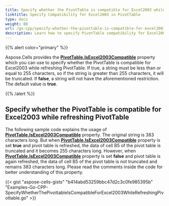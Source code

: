 ```yaml
---
title: Specify whether the PivotTable is compatible for Excel2003 while refreshing PivotTable with Golang via C++
linktitle: Specify Compatibility for Excel2003 in PivotTable
type: docs
weight: 80
url: /go-cpp/specify-whether-the-pivottable-is-compatible-for-excel2003-while-refreshing-pivottable/
description: Learn how to specify PivotTable compatibility for Excel2003 using Aspose.Cells for C++ while refreshing the PivotTable.
---
```


{{% alert color="primary" %}}

Aspose.Cells provides the [**PivotTable.IsExcel2003Compatible**](https://reference.aspose.com/cells/go-cpp/pivottable/isexcel2003compatible/) property which you can use to specify whether the PivotTable is compatible for Excel2003 while refreshing PivotTable. If true, a string must be less than or equal to 255 characters, so if the string is greater than 255 characters, it will be truncated. If **false**, a string will not have the aforementioned restriction. The default value is **true**.

{{% /alert %}}

## **Specify whether the PivotTable is compatible for Excel2003 while refreshing PivotTable**

The following sample code explains the usage of [**PivotTable.IsExcel2003Compatible**](https://reference.aspose.com/cells/go-cpp/pivottable/isexcel2003compatible/) property. The original string is 383 characters long. But when [**PivotTable.IsExcel2003Compatible**](https://reference.aspose.com/cells/go-cpp/pivottable/isexcel2003compatible/) property is set **true** and pivot table is refreshed, the data of cell B5 of the pivot table is truncated and it becomes 255 characters long. However, when [**PivotTable.IsExcel2003Compatible**](https://reference.aspose.com/cells/go-cpp/pivottable/isexcel2003compatible/) property is set **false** and pivot table is again refreshed, the data of cell B5 of the pivot table is not truncated and remains 383 characters long. Please read the comments inside the code for better understanding of this property.

{{< gist "aspose-cells-gists" "b414abd53259bbc47d2c3c0fe985395b" "Examples-Go-CPP-SpecifyWhetherThePivottableIsCompatibleForExcel2003WhileRefreshingPivottable.go" >}}